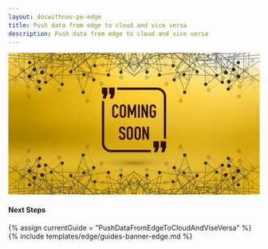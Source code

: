 ```yaml
---
layout: docwithnav-pe-edge
title: Push data from edge to cloud and vice versa
description: Push data from edge to cloud and vice versa
---
```


![image](/images/coming-soon.jpg)

#### Next Steps

{% assign currentGuide = "PushDataFromEdgeToCloudAndViseVersa" %}{% include templates/edge/guides-banner-edge.md %}
